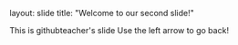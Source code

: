 layout: slide
title: "Welcome to our second slide!"

This is githubteacher's slide
Use the left arrow to go back!

